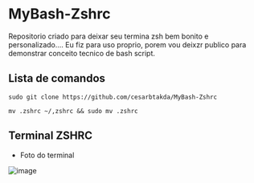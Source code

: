 # MyBash-Zshrc
Repositorio criado para deixar seu termina zsh bem bonito e personalizado.... Eu fiz para uso proprio, porem vou deixzr publico para demonstrar conceito tecnico de bash script.

## Lista de comandos
```
sudo git clone https://github.com/cesarbtakda/MyBash-Zshrc
```
```
mv .zshrc ~/,zshrc && sudo mv .zshrc 
```

## Terminal ZSHRC


- Foto do terminal
   
![image](https://github.com/user-attachments/assets/279dfb0a-558b-439c-a5de-9b9fe09fc1d7)
